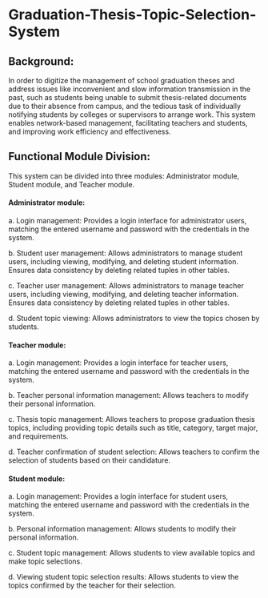 # Graduation-Thesis-Topic-Selection-System
## Background:

In order to digitize the management of school graduation theses and address issues like inconvenient and slow information transmission in the past, such as students being unable to submit thesis-related documents due to their absence from campus, and the tedious task of individually notifying students by colleges or supervisors to arrange work. This system enables network-based management, facilitating teachers and students, and improving work efficiency and effectiveness.

## Functional Module Division:

This system can be divided into three modules: Administrator module, Student module, and Teacher module.
#### Administrator module:

a. Login management: Provides a login interface for administrator users, matching the entered username and password with the credentials in the system.

b. Student user management: Allows administrators to manage student users, including viewing, modifying, and deleting student information. Ensures data consistency by deleting related tuples in other tables.

c. Teacher user management: Allows administrators to manage teacher users, including viewing, modifying, and deleting teacher information. Ensures data consistency by deleting related tuples in other tables.

d. Student topic viewing: Allows administrators to view the topics chosen by students.
#### Teacher module:
   
a. Login management: Provides a login interface for teacher users, matching the entered username and password with the credentials in the system.

b. Teacher personal information management: Allows teachers to modify their personal information.

c. Thesis topic management: Allows teachers to propose graduation thesis topics, including providing topic details such as title, category, target major, and requirements.

d. Teacher confirmation of student selection: Allows teachers to confirm the selection of students based on their candidature.

#### Student module:
   
a. Login management: Provides a login interface for student users, matching the entered username and password with the credentials in the system.

b. Personal information management: Allows students to modify their personal information.

c. Student topic management: Allows students to view available topics and make topic selections.

d. Viewing student topic selection results: Allows students to view the topics confirmed by the teacher for their selection.






